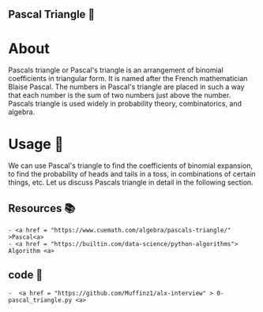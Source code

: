 ##  Pascal Triangle 📐
# About
Pascals triangle or Pascal's triangle is an arrangement of binomial coefficients in triangular form. It is named after the French mathematician Blaise Pascal. The numbers in Pascal's triangle are placed in such a way that each number is the sum of two numbers just above the number. Pascals triangle is used widely in probability theory, combinatorics, and algebra.
# Usage 🔑
We can use Pascal's triangle to find the coefficients of binomial expansion, to find the probability of heads and tails in a toss, in combinations of certain things, etc. Let us discuss Pascals triangle in detail in the following section.

## Resources 📚
    - <a href = "https://www.cuemath.com/algebra/pascals-triangle/" >Pascal<a>
    - <a href = "https://builtin.com/data-science/python-algorithms"> Algorithm <a>

## code 📜
    -  <a href = "https://github.com/Muffinz1/alx-interview" > 0-pascal_triangle.py <a>
